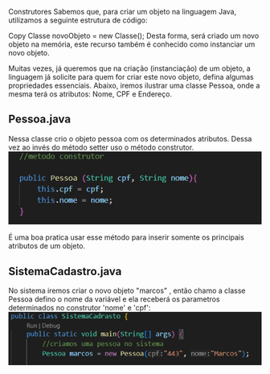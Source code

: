 Construtores
Sabemos que, para criar um objeto na linguagem Java, utilizamos a seguinte estrutura de código:

Copy
Classe novoObjeto = new Classe();
Desta forma, será criado um novo objeto na memória, este recurso também é conhecido como instanciar um novo objeto.

Muitas vezes, já queremos que na criação (instanciação) de um objeto, a linguagem já solicite para quem for criar este novo objeto, defina algumas propriedades essenciais. Abaixo, iremos ilustrar uma classe Pessoa, onde a mesma terá os atributos: Nome, CPF e Endereço.

<h2>Pessoa.java</h2>

Nessa classe crio o objeto pessoa com os determinados atributos. Dessa vez ao invés do método setter uso o método construtor.
![alt text](image.png)

É uma boa pratica usar esse método para inserir somente os principais atributos de um objeto.


<h2>SistemaCadastro.java</h2>

No sistema iremos criar o novo objeto "marcos" , então chamo a classe Pessoa defino o nome da variável e ela receberá os parametros determinados no construtor 'nome' e 'cpf': ![alt text](image-1.png)